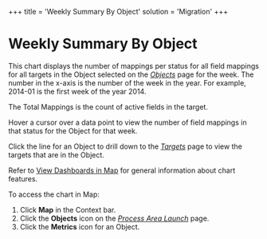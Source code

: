 +++
title = 'Weekly Summary By Object'
solution = 'Migration'
+++

# Weekly Summary By Object

This chart displays the number of mappings per status for all field
mappings for all targets in the Object selected on the
<span style="font-style: italic;">[Objects](../Page_Desc/Objects_map.htm)</span>
page for the week. The number in the x-axis is the number of the week in
the year. For example, 2014-01 is the first week of the year 2014.

The Total Mappings is the count of active fields in the target.

Hover a cursor over a data point to view the number of field mappings in
that status for the Object for that week.

Click the line for an Object to drill down to the
*[Targets](../Page_Desc/Targets_H_Map.htm)* page to view the
targets that are in the Object.

Refer to [View Dashboards in Map](View_Dashboards_in_Map.htm) for
general information about chart features.

To access the chart in Map:

1.  Click <span style="font-weight: bold;">Map</span> in the Context
    bar.
2.  Click the <span style="font-weight: bold;">Objects</span> icon on
    the *[Process Area
    Launch](../Page_Desc/Process_Area_Launch_map.htm)* page.
3.  Click the <span style="font-weight: bold;">Metrics</span> icon for
    an Object.
